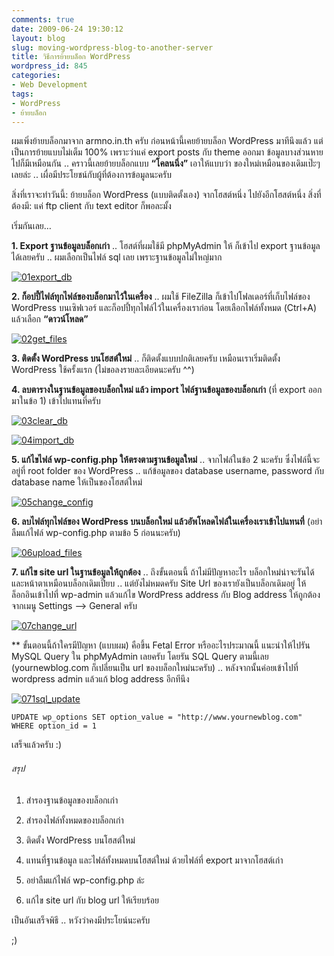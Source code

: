 ```yaml
---
comments: true
date: 2009-06-24 19:30:12
layout: blog
slug: moving-wordpress-blog-to-another-server
title: วิธีการย้ายบล็อก WordPress
wordpress_id: 845
categories:
- Web Development
tags:
- WordPress
- ย้ายบล็อก
---
```


ผมเพิ่งย้ายบล็อกมาจาก armno.in.th ครับ ก่อนหน้านี้เคยย้ายบล็อก WordPress มาทีนึงแล้ว แต่เป็นการย้ายแบบไม่เต็ม 100% เพราะว่าแค่ export posts กับ theme ออกมา ข้อมูลบางส่วนหายไปก็มีเหมือนกัน .. คราวนี้เลยย้ายบล็อกแบบ **“โคลนนิ่ง”** เอาให้แบบว่า ของใหม่เหมือนของเดิมเป๊ะๆเลยล่ะ .. เผื่อมีประโยชน์กับผู้ที่ต้องการข้อมูลนะครับ

สิ่งที่เราจะทำวันนี้: ย้ายบล็อก WordPress (แบบติดตั้งเอง) จากโฮสต์หนึ่ง ไปยังอีกโฮสต์หนึ่ง
สิ่งที่ต้องมี: แค่ ftp client กับ text editor ก็พอละมั้ง

เริ่มกันเลย…

**1. Export ฐานข้อมูลบล็อกเก่า** .. โฮสต์ที่ผมใช้มี phpMyAdmin ให้ ก็เข้าไป export ฐานข้อมูลได้เลยครับ .. ผมเลือกเป็นไฟล์ sql เลย เพราะฐานข้อมูลไม่ใหญ่มาก

[![01export_db](http://www.armno.in.th/wp-content/uploads/WordPress_10531/01export_db_thumb.gif)](http://www.armno.in.th/wp-content/uploads/WordPress_10531/01export_db.gif)



**2. ก็อปปี้ไฟล์ทุกไฟล์ของบล็อกมาไว้ในเครื่อง** .. ผมใช้ FileZilla ก็เข้าไปโฟลเดอร์ที่เก็บไฟล์ของ WordPress บนเซิฟเวอร์ และก็อปปี้ทุกไฟล์ไว้ในเครื่องเราก่อน โดยเลือกไฟล์ทั้งหมด (Ctrl+A) แล้วเลือก **“ดาวน์โหลด”**

[![02get_files](http://www.armno.in.th/wp-content/uploads/WordPress_10531/02get_files_thumb.gif)](http://www.armno.in.th/wp-content/uploads/WordPress_10531/02get_files.gif)

**3. ติดตั้ง WordPress บนโฮสต์ใหม่** .. ก็ติดตั้งแบบปกติเลยครับ เหมือนเราเริ่มติดตั้ง WordPress ใช้ครั้งแรก (ไม่ขอลงรายละเอียดนะครับ ^^)

**4. ลบตารางในฐานข้อมูลของบล็อกใหม่ แล้ว import ไฟล์ฐานข้อมูลของบล็อกเก่า** (ที่ export ออกมาในข้อ 1) เข้าไปแทนที่ครับ

[![03clear_db](http://www.armno.in.th/wp-content/uploads/WordPress_10531/03clear_db_thumb.gif)](http://www.armno.in.th/wp-content/uploads/WordPress_10531/03clear_db.gif)

[![04import_db](http://www.armno.in.th/wp-content/uploads/WordPress_10531/04import_db_thumb.gif)](http://www.armno.in.th/wp-content/uploads/WordPress_10531/04import_db.gif)

**5. แก้ไขไฟล์ wp-config.php ให้ตรงตามฐานข้อมูลใหม่** .. จากไฟล์ในข้อ 2 นะครับ ซึ่งไฟล์นี้จะอยู่ที่ root folder ของ WordPress .. แก้ข้อมูลของ database username, password กับ database name ให้เป็นของโฮสต์ใหม่

[![05change_config](http://www.armno.in.th/wp-content/uploads/WordPress_10531/05change_config_thumb.gif)](http://www.armno.in.th/wp-content/uploads/WordPress_10531/05change_config.gif)

**6. ลบไฟล์ทุกไฟล์ของ WordPress บนบล็อกใหม่ แล้วอัพโหลดไฟล์ในเครื่องเราเข้าไปแทนที่** (อย่าลืมแก้ไฟล์ wp-config.php ตามข้อ 5 ก่อนนะครับ)

[![06upload_files](http://www.armno.in.th/wp-content/uploads/WordPress_10531/06upload_files_thumb.gif)](http://www.armno.in.th/wp-content/uploads/WordPress_10531/06upload_files.gif)

**7. แก้ไข site url ในฐานข้อมูลให้ถูกต้อง** .. ถึงขั้นตอนนี้ ถ้าไม่มีปัญหาอะไร บล็อกใหม่น่าจะรันได้ และหน้าตาเหมือนบล็อกเดิมเปี๊ยบ .. แต่ยังไม่หมดครับ Site Url ของเรายังเป็นบล็อกเดิมอยู่ ให้ล็อกอินเข้าไปที่ wp-admin แล้วแก้ไข WordPress address กับ Blog address ให้ถูกต้อง จากเมนู Settings –> General ครับ

[![07change_url](http://www.armno.in.th/wp-content/uploads/WordPress_10531/07change_url_thumb.gif)](http://www.armno.in.th/wp-content/uploads/WordPress_10531/07change_url.gif)

** ขั้นตอนนี้ถ้าใครมีปัญหา (แบบผม) คือขึ้น Fetal Error หรืออะไรประมาณนี้ แนะนำให้ไปรัน MySQL Query ใน phpMyAdmin เลยครับ โดยรัน SQL Query ตามนี้เลย (yournewblog.com ก็เปลี่ยนเป็น url ของบล็อกใหม่นะครับ) .. หลังจากนั้นค่อยเข้าไปที่ wordpress admin แล้วแก้ blog address อีกทีนึง

[![071sql_update](http://www.armno.in.th/wp-content/uploads/WordPress_10531/071sql_update_thumb.gif)](http://www.armno.in.th/wp-content/uploads/WordPress_10531/071sql_update.gif)

    
    UPDATE wp_options SET option_value = "http://www.yournewblog.com" WHERE option_id = 1


เสร็จแล้วครับ :)


###### สรุป





	
  1. สำรองฐานข้อมูลของบล็อกเก่า

	
  2. สำรองไฟล์ทั้งหมดของบล็อกเก่า

	
  3. ติดตั้ง WordPress บนโฮสต์ใหม่

	
  4. แทนที่ฐานข้อมูล และไฟล์ทั้งหมดบนโฮสต์ใหม่ ด้วยไฟล์ที่ export มาจากโฮสต์เก่า

	
  5. อย่าลืมแก้ไฟล์ wp-config.php ล่ะ

	
  6. แก้ไข site url กับ blog url ให้เรียบร้อย


เป็นอันเสร็จพิธี .. หวังว่าคงมีประโยน์นะครับ

;)
